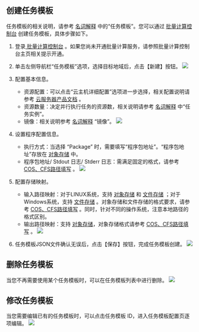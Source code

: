 ## 创建任务模板

任务模板的相关说明，请参考 [名词解释](http://tcecqpoc.fsphere.cn/document/product/599/10396) 中的“任务模板”。您可以通过 [批量计算控制台](http://console.tcecqpoc.fsphere.cn/batch/task) 创建任务模板，具体步骤如下。
1. 登录[ 批量计算控制台](http://console.tcecqpoc.fsphere.cn/batch/task) 。如果您尚未开通批量计算服务，请参照批量计算控制台主页相关提示开通。

2. 单击左侧导航栏“任务模板”选项，选择目标地域后，点击【新建】按钮。
![](http://imgcache.tcecqpoc.fsphere.cn/image/mc.qcloudimg.com/static/img/b6d89f6a4b4e0c8cc0469606948b8e41/image.jpg)

3. 配置基本信息。
   - 资源配置：可以点击“云主机详细配置”选项进一步选择，相关配置说明请参考 [云服务器产品文档](http://tcecqpoc.fsphere.cn/document/product/213) 。
   - 资源数量：决定并行执行任务的资源数，相关说明请参考 [名词解释](http://tcecqpoc.fsphere.cn/document/product/599/10396)  中“任务实例”。
   - 镜像：相关说明参考 [名词解释](http://tcecqpoc.fsphere.cn/document/product/599/10396) “镜像”。
   ![](http://imgcache.tcecqpoc.fsphere.cn/image/mc.qcloudimg.com/static/img/2e4c9a7879539ae70b907f669e4a8b78/image.jpg)

4. 设置程序配置信息。
   - 执行方式：当选择 “Package” 时，需要填写“程序包地址”。“程序包地址”存放在 [对象存储](http://tcecqpoc.fsphere.cn/document/product/436) 中。
   - 程序包地址/ Stdout 日志/ Stderr 日志：需满足固定的格式，请参考 [COS、CFS路径填写](http://tcecqpoc.fsphere.cn/document/product/599/13996) 。
![](http://imgcache.tcecqpoc.fsphere.cn/image/mc.qcloudimg.com/static/img/ed418b2351814d567c0beceb3183ec9d/image.jpg)

5. 配置存储映射。
   - 输入路径映射：对于LINUX系统，支持 [对象存储](http://tcecqpoc.fsphere.cn/document/product/436) 和 [文件存储](http://tcecqpoc.fsphere.cn/document/product/582) ；对于Windows系统，支持 [文件存储](http://tcecqpoc.fsphere.cn/document/product/582) 。对象存储和文件存储的格式要求，请参考 [COS、CFS路径填写](http://tcecqpoc.fsphere.cn/document/product/599/13996) 。同时，针对不同的操作系统，注意本地路径的格式区别。
   - 输出路径映射：支持 [对象存储](http://tcecqpoc.fsphere.cn/document/product/436)，对象存储格式请参考 [COS、CFS路径填写](http://tcecqpoc.fsphere.cn/document/product/599/13996) 。
   ![](http://imgcache.tcecqpoc.fsphere.cn/image/mc.qcloudimg.com/static/img/b86945c2ee04dcb89d1ce9aa2a62955c/image.jpg)

6. 任务模板JSON文件确认无误后，点击【保存】按钮，完成任务模板创建。
![](http://imgcache.tcecqpoc.fsphere.cn/image/mc.qcloudimg.com/static/img/779bfc1f07af787612d2fb1db5ce70d1/image.jpg)

## 删除任务模板
当您不再需要使用某个任务模板时，可以在任务模板列表中进行删除。
![](http://imgcache.tcecqpoc.fsphere.cn/image/mc.qcloudimg.com/static/img/9d207da685ef89b75a93818851f5050f/image.jpg)

## 修改任务模板
当您需要编辑已有的任务模板时，可以点击任务模板 ID，进入任务模板配置页逐项编辑。
![](http://imgcache.tcecqpoc.fsphere.cn/image/mc.qcloudimg.com/static/img/bab3f74591f80db4022716f897d57893/image.jpg)
